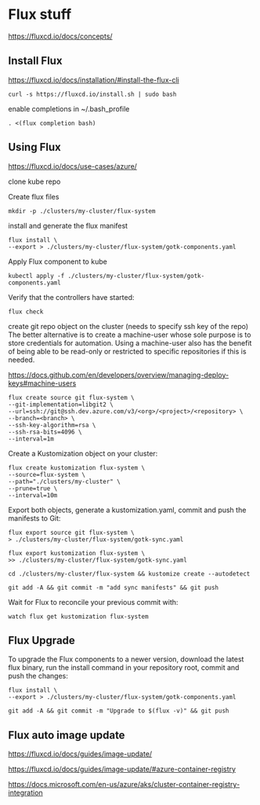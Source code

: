 # Flux stuff

https://fluxcd.io/docs/concepts/




## Install Flux 

https://fluxcd.io/docs/installation/#install-the-flux-cli


    curl -s https://fluxcd.io/install.sh | sudo bash

 enable completions in ~/.bash_profile
    
    . <(flux completion bash)


## Using Flux

https://fluxcd.io/docs/use-cases/azure/


clone kube repo

Create flux files

    mkdir -p ./clusters/my-cluster/flux-system

install and generate the flux manifest

    flux install \
    --export > ./clusters/my-cluster/flux-system/gotk-components.yaml

Apply Flux component to kube 

    kubectl apply -f ./clusters/my-cluster/flux-system/gotk-components.yaml

Verify that the controllers have started:

    flux check

create git repo object on the cluster (needs to specify ssh key of the repo)
The better alternative is to create a machine-user whose sole purpose is to store credentials for automation. Using a machine-user also has the benefit of being able to be read-only or restricted to specific repositories if this is needed.

https://docs.github.com/en/developers/overview/managing-deploy-keys#machine-users 


    flux create source git flux-system \
    --git-implementation=libgit2 \
    --url=ssh://git@ssh.dev.azure.com/v3/<org>/<project>/<repository> \
    --branch=<branch> \
    --ssh-key-algorithm=rsa \
    --ssh-rsa-bits=4096 \
    --interval=1m


Create a Kustomization object on your cluster:

    flux create kustomization flux-system \
    --source=flux-system \
    --path="./clusters/my-cluster" \
    --prune=true \
    --interval=10m


Export both objects, generate a kustomization.yaml, commit and push the manifests to Git:

    flux export source git flux-system \
    > ./clusters/my-cluster/flux-system/gotk-sync.yaml

    flux export kustomization flux-system \
    >> ./clusters/my-cluster/flux-system/gotk-sync.yaml

    cd ./clusters/my-cluster/flux-system && kustomize create --autodetect

    git add -A && git commit -m "add sync manifests" && git push

Wait for Flux to reconcile your previous commit with:

    watch flux get kustomization flux-system

## Flux Upgrade

To upgrade the Flux components to a newer version, download the latest flux binary, run the install command in your repository root, commit and push the changes:

    flux install \
    --export > ./clusters/my-cluster/flux-system/gotk-components.yaml

    git add -A && git commit -m "Upgrade to $(flux -v)" && git push



## Flux auto image update

https://fluxcd.io/docs/guides/image-update/

https://fluxcd.io/docs/guides/image-update/#azure-container-registry

https://docs.microsoft.com/en-us/azure/aks/cluster-container-registry-integration 
